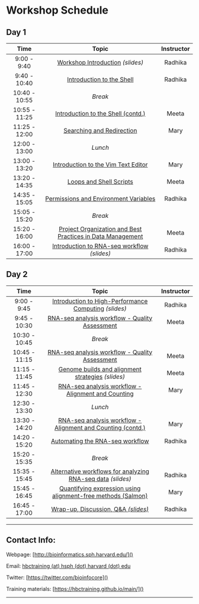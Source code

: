 # Workshop Schedule

## Day 1

| Time            |  Topic  | Instructor |
|:-------------------:|:------------------------------------------------:|:--------:|
|9:00 - 9:40 | [Workshop Introduction](../lectures/Intro_to_workshop.pdf) *(slides)* | Radhika |
|9:40 - 10:40 | [Introduction to the Shell](../lessons/01_the_filesystem.md) | Radhika |
|10:40 - 10:55 | *Break* | |
|10:55 - 11:25 | [Introduction to the Shell (contd.)](../lessons/01_the_filesystem.md) | Meeta |
|11:25 - 12:00 | [Searching and Redirection](../lessons/02_searching_files.md) | Mary |
|12:00 - 13:00 | *Lunch* | |
|13:00 - 13:20 | [Introduction to the Vim Text Editor](../lessons/03_vim.md) | Mary |
|13:20 - 14:35 | [Loops and Shell Scripts](../lessons/04_loops_and_scripts.md) | Meeta |
|14:35 - 15:05 | [Permissions and Environment Variables](../lessons/05_permissions_and_environment_variables.md) | Radhika |
|15:05 - 15:20 | *Break* | |
|15:20 - 16:00 | [Project Organization and Best Practices in Data Management](../lessons/06_data_organization.md) | Meeta |
|16:00 - 17:00 | [Introduction to RNA-seq workflow](../lectures/rna-seq_design.pdf) *(slides)* | Radhika |

## Day 2

| Time            |   Topic  | Instructor |
|:------------------------:|:----------:|:--------:|
|9:00 - 9:45 | [Introduction to High-Performance Computing](../lectures/HPC_intro_genentech.pdf) *(slides)* | Radhika |
|9:45 - 10:30 | [RNA-seq analysis workflow - Quality Assessment](../lessons/07_assessing_quality.md) | Meeta |
|10:30 - 10:45 | *Break* | |
|10:45 - 11:15 | [RNA-seq analysis workflow - Quality Assessment](../lessons/07_assessing_quality.md) | Meeta |
|11:15 - 11:45 | [Genome builds and alignment strategies](../lectures/alignment_and_builds.pdf) *(slides)* | Meeta |
|11:45 - 12:30 | [RNA-seq analysis workflow - Alignment and Counting](../lessons/08_rnaseq_workflow.md) | Mary |
|12:30 - 13:30 | *Lunch* | |
|13:30 - 14:20 | [RNA-seq analysis workflow - Alignment and Counting (contd.)](../lessons/08_rnaseq_workflow.md) | Mary |
|14:20 - 15:20 | [Automating the RNA-seq workflow](../lessons/09_automating_workflow.md) | Radhika |
|15:20 - 15:35 | *Break* | |
|15:35 - 15:45 | [Alternative workflows for analyzing RNA-seq data](../lectures/RNAseq-analysis-methods.pdf) *(slides)* | Radhika |
|15:45 - 16:45 | [Quantifying expression using alignment-free methods (Salmon)](../lessons/10_salmon.md) | Mary |
|16:45 - 17:00 | [Wrap-up, Discussion, Q&A *(slides)*](../lectures/Workshop_wrap_up.pdf) | Radhika |

----

## Contact Info:

Webpage: [http://bioinformatics.sph.harvard.edu/]()

Email: [hbctraining (at) hsph (dot) harvard (dot) edu](mailto:hbctraining@hsph.harvard.edu)

Twitter: [https://twitter.com/bioinfocore]()

Training materials: [https://hbctraining.github.io/main/]()

---
